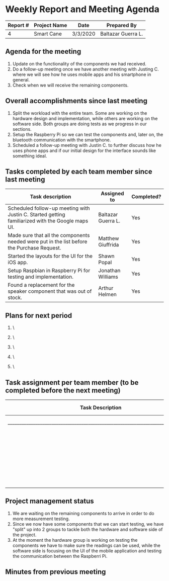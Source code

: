 # Weekly Report and Meeting Agenda


| Report # | Project Name | Date | Prepared By |
| --- | --- | --- | --- |
| 4 | Smart Cane | 3/3/2020 | Baltazar Guerra L. |


## Agenda for the meeting
1. Update on the functionality of the components we had received.
2. Do a follow-up meeting once we have another meeting with Justing C. where we will see how he uses mobile apps and his smartphone in general.
3. Check when we will receive the remaining components.

## Overall accomplishments since last meeting
1. Split the workload with the entire team. Some are working on the hardware design and implementation, while others are working on the software side. Both groups are doing tests as we progress in our sections.
2. Setup the Raspberry Pi so we can test the components and, later on, the bluetooth communication with the smartphone.
3. Scheduled a follow-up meeting with Justin C. to further discuss how he uses phone apps and if our initial design for the interface sounds like something ideal.

## Tasks completed by each team member since last meeting

| Task description | Assigned to | Completed? |
| --- | --- | --- |
| Scheduled follow-up meeting with Justin C. Started getting familiarized with the Google maps UI. |  Baltazar Guerra L.  | Yes |
| Made sure that all the components needed were put in the list before the Purchase Request. | Matthew Giuffrida | Yes |
| Started the layouts for the UI for the iOS app. | Shawn Popal | Yes |
| Setup Raspbian in Raspberry Pi for testing and implementation. | Jonathan Williams | Yes |
| Found a replacement for the speaker component that was out of stock. | Arthur Helmen | Yes |


## Plans for next period
1. \

2. \

3. \

4. \

5. \

## Task assignment per team member (to be completed before the next meeting)
| Task Description | Assigned to |
| --- | --- |
|_________________________________________________________________________________ | Baltazar Guerra L |
| | Matthew Giuffrida |
| | Shawn Popal |
| | Jonathan Williams |
| | Arthur Helmen |

## Project management status
1. We are waiting on the remaining components to arrive in order to do more measurement testing. 
2. Since we now have some components that we can start testing, we have "split" up into 2 groups to tackle both the hardware and software side of the project.
3. At the moment the hardware group is working on testing the components we have to make sure the readings can be used, while the software side is focusing on the UI of the mobile application and testing the communication between the Raspberri Pi.
## Minutes from previous meeting
